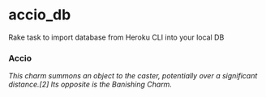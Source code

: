 accio_db
========

Rake task to import database from Heroku CLI into your local DB

> 
### Accio
*This charm summons an object to the caster, potentially over a significant distance.[2] Its opposite is the Banishing Charm.*